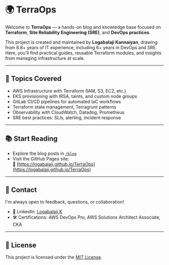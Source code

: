 # 🌍 TerraOps

Welcome to **TerraOps** — a hands-on blog and knowledge base focused on **Terraform**, **Site Reliability Engineering (SRE)**, and **DevOps practices**.

This project is created and maintained by **Logabalaji Kannaiyan**, drawing from 8.8+ years of IT experience, including 6+ years in DevOps and SRE. Here, you'll find practical guides, reusable Terraform modules, and insights from managing infrastructure at scale.

---

## 🔧 Topics Covered

- AWS Infrastructure with Terraform (IAM, S3, EC2, etc.)
- EKS provisioning with IRSA, taints, and custom node groups
- GitLab CI/CD pipelines for automated IaC workflows
- Terraform state management, Terragrunt patterns
- Observability with CloudWatch, Datadog, Prometheus
- SRE best practices: SLIs, alerting, incident response

---

## 📚 Start Reading

- Explore the blog posts in [`/blog`](./blog)
- Visit the GitHub Pages site:  
  🔗 [https://logabalaji.github.io/TerraOps](https://logabalaji.github.io/TerraOps)

---

## 📩 Contact

I'm always open to feedback, questions, or collaboration!

- 💼 LinkedIn: [Logabalaji K](https://www.linkedin.com/in/logabalaji-k)
- 🛠️ Certifications: AWS DevOps Pro, AWS Solutions Architect Associate, CKA

---

## 📜 License

This project is licensed under the [MIT License](./LICENSE).
